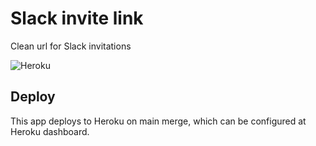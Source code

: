 # Slack invite link

Clean url for Slack invitations

![Heroku](https://pyheroku-badge.herokuapp.com/?app=<designsystemau-slack-redirect>&style=<flat-square>)

## Deploy

This app deploys to Heroku on main merge, which can be configured at Heroku dashboard. 
